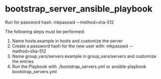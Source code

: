# bootstrap_server_ansible_playbook

Run for password hash: mkpasswd --method=sha-512

The following steps must be performed:
1) Name hosts.example in hosts and customize the server
2) Create a password hash for the new user with: mkpasswd --method=sha-512
3) Name group_vars/servers.example in group_vars/servers and customize the entries
4) Run the Playbook with ./bootstrap_servers.yml or ansible-playbook bootstrap_servers.yml